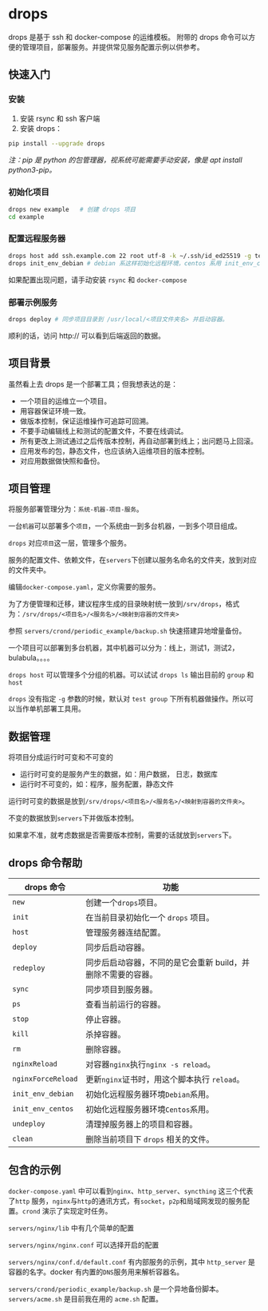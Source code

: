 # drops
drops 是基于 ssh 和 docker-compose 的运维模板。
附带的 drops 命令可以方便的管理项目，部署服务。并提供常见服务配置示例以供参考。

## 快速入门

### 安装

1. 安装 rsync 和 ssh 客户端
2. 安装 drops：

``` sh
pip install --upgrade drops
```

*注：pip 是 python 的包管理器，视系统可能需要手动安装，像是 apt install python3-pip。*

### 初始化项目

```sh
drops new example	# 创建 drops 项目
cd example
```

### 配置远程服务器

```sh
drops host add ssh.example.com 22 root utf-8 -k ~/.ssh/id_ed25519 -g test	# 配置一个默认服务器到 test group。
drops init_env_debian # debian 系这样初始化远程环境，centos 系用 init_env_centos，要自备 docker 软件源。
```

如果配置出现问题，请手动安装 `rsync` 和 `docker-compose`

### 部署示例服务

```sh
drops deploy # 同步项目目录到 /usr/local/<项目文件夹名> 并启动容器。
```

顺利的话，访问 http://<ip> 可以看到后端返回的数据。

## 项目背景

虽然看上去 drops 是一个部署工具；但我想表达的是：

- 一个项目的运维立一个项目。
- 用容器保证环境一致。
- 做版本控制，保证运维操作可追踪可回溯。
- 不要手动编辑线上和测试的配置文件，不要在线调试。
- 所有更改上测试通过之后传版本控制，再自动部署到线上；出问题马上回滚。
- 应用发布的包，静态文件，也应该纳入运维项目的版本控制。
- 对应用数据做快照和备份。

## 项目管理

将服务部署管理分为：`系统-机器-项目-服务`。

一台`机器`可以部署多个`项目`，一个系统由一到多台机器，一到多个项目组成。

`drops` 对应`项目`这一层，管理多个服务。

服务的配置文件、依赖文件，在`servers`下创建以服务名命名的文件夹，放到对应的文件夹中。

编辑`docker-compose.yaml`，定义你需要的服务。

为了方便管理和迁移，建议程序生成的目录映射统一放到`/srv/drops`，格式为：`/srv/drops/<项目名>/<服务名>/<映射到容器的文件夹>`

参照 `servers/crond/periodic_example/backup.sh` 快速搭建异地增量备份。

一个项目可以部署到多台机器，其中机器可以分为：线上，测试1，测试2，bulabula。。。。

`drops host` 可以管理多个分组的机器。可以试试 `drops ls` 输出目前的 `group` 和 `host`

`drops` 没有指定 `-g` 参数的时候，默认对 `test group`  下所有机器做操作。所以可以当作单机部署工具用。

## 数据管理

将项目分成运行时可变和不可变的

- 运行时可变的是服务产生的数据，如：用户数据， 日志，数据库
- 运行时不可变的，如：程序，服务配置，静态文件

运行时可变的数据是放到`/srv/drops/<项目名>/<服务名>/<映射到容器的文件夹>`。

不变的数据放到`servers`下并做版本控制。

如果拿不准，就考虑数据是否需要版本控制，需要的话就放到`servers`下。

## drops 命令帮助

| drops 命令         | 功能                                                         |
| ------------------ | ------------------------------------------------------------ |
| `new`              | 创建一个`drops`项目。                                        |
| `init`             | 在当前目录初始化一个 `drops` 项目。                          |
| `host`             | 管理服务器连结配置。                                         |
| `deploy`           | 同步后启动容器。                                             |
| `redeploy`         | 同步后启动容器，不同的是它会重新 build，并删除不需要的容器。 |
| `sync`             | 同步项目到服务器。                                           |
| `ps`               | 查看当前运行的容器。                                         |
| `stop`             | 停止容器。                                                   |
| `kill`             | 杀掉容器。                                                   |
| `rm`               | 删除容器。                                                   |
| `nginxReload`      | 对容器`nginx`执行`nginx -s reload`。                         |
| `nginxForceReload` | 更新`nginx`证书时，用这个脚本执行 `reload`。                 |
| `init_env_debian`  | 初始化远程服务器环境`Debian`系用。                           |
| `init_env_centos`  | 初始化远程服务器环境`Centos`系用。                           |
| `undeploy`         | 清理掉服务器上的项目和容器。                                 |
| `clean`            | 删除当前项目下 `drops` 相关的文件。                          |

## 包含的示例

`docker-compose.yaml` 中可以看到`nginx`、`http_server`、`syncthing` 这三个代表了`http` 服务，`nginx`与`http`的通讯方式，有`socket`，`p2p`和局域网发现的服务配置。`crond` 演示了实现定时任务。

`servers/nginx/lib` 中有几个简单的配置

`servers/nginx/nginx.conf` 可以选择开启的配置

`servers/nginx/conf.d/default.conf` 有内部服务的示例，其中 `http_server` 是容器的名字。docker 有内置的`DNS`服务用来解析容器名。

`servers/crond/periodic_example/backup.sh` 是一个异地备份脚本。
`servers/acme.sh` 是目前我在用的 `acme.sh` 配置。
